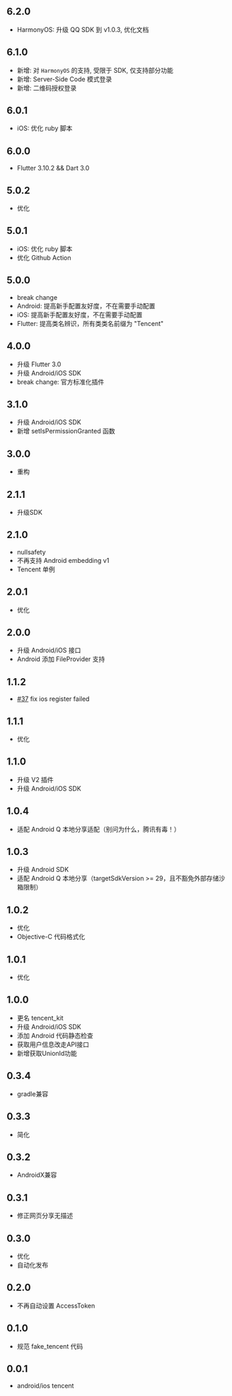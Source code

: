 ## 6.2.0

* HarmonyOS: 升级 QQ SDK 到 v1.0.3, 优化文档

## 6.1.0

* 新增: 对 `HarmonyOS` 的支持, 受限于 SDK, 仅支持部分功能
* 新增: Server-Side Code 模式登录
* 新增: 二维码授权登录

## 6.0.1

* iOS: 优化 ruby 脚本

## 6.0.0

* Flutter 3.10.2 && Dart 3.0

## 5.0.2

* 优化

## 5.0.1

* iOS: 优化 ruby 脚本
* 优化 Github Action

## 5.0.0

* break change
* Android: 提高新手配置友好度，不在需要手动配置
* iOS: 提高新手配置友好度，不在需要手动配置
* Flutter: 提高类名辨识，所有类类名前缀为 "Tencent"

## 4.0.0

* 升级 Flutter 3.0
* 升级 Android/iOS SDK
* break change: 官方标准化插件

## 3.1.0

* 升级 Android/iOS SDK
* 新增 setIsPermissionGranted 函数

## 3.0.0

* 重构

## 2.1.1

* 升级SDK

## 2.1.0

* nullsafety
* 不再支持 Android embedding v1
* Tencent 单例

## 2.0.1

* 优化

## 2.0.0

* 升级 Android/iOS 接口
* Android 添加 FileProvider 支持

## 1.1.2

* [#37](https://github.com/rxreader/tencent_kit/pull/37) fix ios register failed

## 1.1.1

* 优化

## 1.1.0

* 升级 V2 插件
* 升级 Android/iOS SDK

## 1.0.4

* 适配 Android Q 本地分享适配（别问为什么，腾讯有毒！）

## 1.0.3

* 升级 Android SDK
* 适配 Android Q 本地分享（targetSdkVersion >= 29，且不豁免外部存储沙箱限制）

## 1.0.2

* 优化
* Objective-C 代码格式化

## 1.0.1

* 优化

## 1.0.0

* 更名 tencent_kit
* 升级 Android/iOS SDK
* 添加 Android 代码静态检查
* 获取用户信息改走API接口
* 新增获取UnionId功能

## 0.3.4

* gradle兼容

## 0.3.3

* 简化

## 0.3.2

* AndroidX兼容

## 0.3.1

* 修正网页分享无描述

## 0.3.0

* 优化
* 自动化发布

## 0.2.0

* 不再自动设置 AccessToken

## 0.1.0

* 规范 fake_tencent 代码

## 0.0.1

* android/ios tencent
